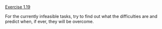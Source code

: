 [Exercise 1.19](1-19/)

For the currently infeasible tasks, try to find out what the
difficulties are and predict when, if ever, they will be overcome.
